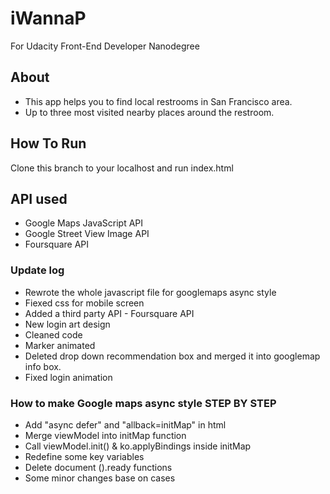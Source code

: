 # iWannaP
For Udacity Front-End Developer Nanodegree

## About
* This app helps you to find local restrooms in San Francisco area.
* Up to three most visited nearby places around the restroom.

## How To Run
Clone this branch to your localhost and run index.html

## API used
* Google Maps JavaScript API
* Google Street View Image API
* Foursquare API

### Update log
* Rewrote the whole javascript file for googlemaps async style
* Fiexed css for mobile screen
* Added a third party API - Foursquare API
* New login art design
* Cleaned code
* Marker animated
* Deleted drop down recommendation box and merged it into googlemap info box.
* Fixed login animation


### How to make Google maps async style STEP BY STEP
* Add "async defer" and "allback=initMap" in html
* Merge viewModel into initMap function
* Call viewModel.init() & ko.applyBindings inside initMap 
* Redefine some key variables
* Delete document ().ready functions
* Some minor changes base on cases
